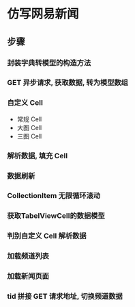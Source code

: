 # 仿写网易新闻

## 步骤

### 封装字典转模型的构造方法

### GET 异步请求, 获取数据, 转为模型数组

### 自定义 Cell
- 常规 Cell
- 大图 Cell
- 三图 Cell

### 解析数据, 填充 Cell

### 数据刷新

### CollectionItem 无限循环滚动

### 获取TabelViewCell的数据模型

### 判别自定义 Cell 解析数据

### 加载频道列表

### 加载新闻页面

### tid 拼接 GET 请求地址, 切换频道数据 





